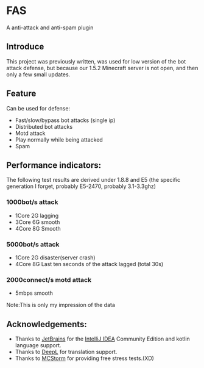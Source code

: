 # FAS

A anti-attack and anti-spam plugin

## Introduce

This project was previously written, was used for low version of the bot attack defense, but because our 1.5.2 Minecraft
server is not open, and then only a few small updates.

## Feature

Can be used for defense:

- Fast/slow/bypass bot attacks (single ip)
- Distributed bot attacks
- Motd attack
- Play normally while being attacked
- Spam

## Performance indicators:

The following test results are derived under 1.8.8 and E5 (the specific generation I forget, probably E5-2470, probably
3.1-3.3ghz)

### 1000bot/s attack

- 1Core 2G lagging
- 3Core 6G smooth
- 4Core 8G Smooth

### 5000bot/s attack

- 1Core 2G disaster(server crash)
- 4Core 8G Last ten seconds of the attack lagged (total 30s)

### 2000connect/s motd attack

- 5mbps smooth

Note:This is only my impression of the data

## Acknowledgements:

- Thanks to [JetBrains](https://www.jetbrains.com/) for the [IntelliJ IDEA](https://www.jetbrains.com/idea/download/)
  Community Edition and kotlin language support.
- Thanks to [DeepL](https://www.deepl.com/) for translation support.
- Thanks to [MCStorm](https://mcstorm.ru/) for providing free stress tests.(XD)